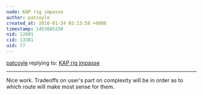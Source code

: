 ```yaml
---
node: KAP rig impasse
author: patcoyle
created_at: 2016-01-24 03:13:58 +0000
timestamp: 1453605238
nid: 12601
cid: 13381
uid: 77
---
```




[patcoyle](../profile/patcoyle) replying to: [KAP rig impasse](../notes/cfastie/01-22-2016/kap-rig-impasse)

----
Nice work. Tradeoffs on user's part on complexity will be in order as to which route will make most sense for them.